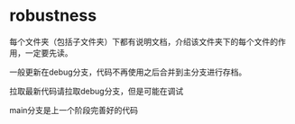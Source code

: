 # robustness
每个文件夹（包括子文件夹）下都有说明文档，介绍该文件夹下的每个文件的作用，一定要先读。

一般更新在debug分支，代码不再使用之后合并到主分支进行存档。

拉取最新代码请拉取debug分支，但是可能在调试

main分支是上一个阶段完善好的代码
